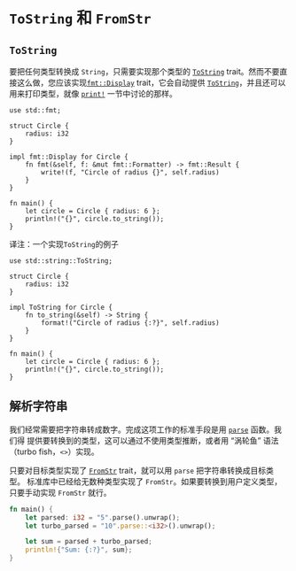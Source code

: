 # `ToString` 和 `FromStr`

## `ToString`

要把任何类型转换成 `String`，只需要实现那个类型的 [`ToString`] trait。然而不要直接这么做，您应该实现[`fmt::Display`][Display] trait，它会自动提供 [`ToString`]，并且还可以用来打印类型，就像 [`print!`][print] 一节中讨论的那样。


```rust,editable
use std::fmt;

struct Circle {
    radius: i32
}

impl fmt::Display for Circle {
    fn fmt(&self, f: &mut fmt::Formatter) -> fmt::Result {
        write!(f, "Circle of radius {}", self.radius)
    }
}

fn main() {
    let circle = Circle { radius: 6 };
    println!("{}", circle.to_string());
}
```

译注：一个实现`ToString`的例子
```rust,editable
use std::string::ToString;

struct Circle {
    radius: i32
}

impl ToString for Circle {
    fn to_string(&self) -> String {
        format!("Circle of radius {:?}", self.radius)
    }
}

fn main() {
    let circle = Circle { radius: 6 };
    println!("{}", circle.to_string());
}
```

## 解析字符串

我们经常需要把字符串转成数字。完成这项工作的标准手段是用 [`parse`] 函数。我们得
提供要转换到的类型，这可以通过不使用类型推断，或者用 “涡轮鱼” 语法（turbo
 fish，`<>`）实现。

只要对目标类型实现了 [`FromStr`] trait，就可以用 `parse` 把字符串转换成目标类型。
标准库中已经给无数种类型实现了 `FromStr`。如果要转换到用户定义类型，只要手动实现
 `FromStr` 就行。

```rust
fn main() {
    let parsed: i32 = "5".parse().unwrap();
    let turbo_parsed = "10".parse::<i32>().unwrap();

    let sum = parsed + turbo_parsed;
    println!{"Sum: {:?}", sum};
}
```

[`ToString`]: https://rustwiki.org/zh-CN/std/string/trait.ToString.html
[Display]: https://rustwiki.org/zh-CN/std/fmt/trait.Display.html
[print]: ../hello/print.md
[`parse`]: https://rustwiki.org/zh-CN/std/primitive.str.html#method.parse
[`FromStr`]: https://rustwiki.org/zh-CN/std/str/trait.FromStr.html
